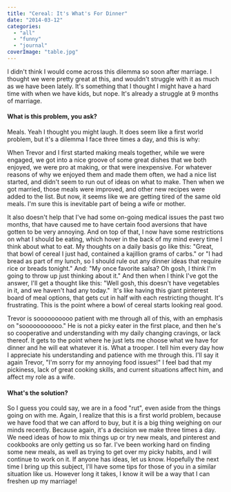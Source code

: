 ```yaml
---
title: "Cereal: It's What's For Dinner"
date: "2014-03-12"
categories: 
  - "all"
  - "funny"
  - "journal"
coverImage: "table.jpg"
---
```


I didn't think I would come across this dilemma so soon after marriage. I thought we were pretty great at this, and wouldn't struggle with it as much as we have been lately. It's something that I thought I might have a hard time with when we have kids, but nope. It's already a struggle at 9 months of marriage.

#### What is this problem, you ask?

Meals. Yeah I thought you might laugh. It does seem like a first world problem, but it's a dilemma I face three times a day, and this is why:

When Trevor and I first started making meals together, while we were engaged, we got into a nice groove of some great dishes that we both enjoyed, we were pro at making, or that were inexpensive. For whatever reasons of why we enjoyed them and made them often, we had a nice list started, and didn't seem to run out of ideas on what to make. Then when we got married, those meals were improved, and other new recipes were added to the list. But now, it seems like we are getting tired of the same old meals. I'm sure this is inevitable part of being a wife or mother.

It also doesn't help that I've had some on-going medical issues the past two months, that have caused me to have certain food aversions that have gotten to be very annoying. And on top of that, I now have some restrictions on what I should be eating, which hover in the back of my mind every time I think about what to eat. My thoughts on a daily basis go like this: "Great, that bowl of cereal I just had, contained a kajillion grams of carbs." or "I had bread as part of my lunch, so I should rule out any dinner ideas that require rice or breads tonight." And: "My once favorite salsa? Oh gosh, I think I'm going to throw up just thinking about it." And then when I think I've got the answer, I'll get a thought like this: "Well gosh, this doesn't have vegetables in it, and we haven't had any today."  It's like having this giant pinterest board of meal options, that gets cut in half with each restricting thought. It's frustrating. This is the point where a bowl of cereal starts looking real good.

Trevor is soooooooooo patient with me through all of this, with an emphasis on "sooooooooooo." He is not a picky eater in the first place, and then he's so cooperative and understanding with my daily changing cravings, or lack thereof. It gets to the point where he just lets me choose what we have for dinner and he will eat whatever it is. What a trooper. I tell him every day how I appreciate his understanding and patience with me through this. I'll say it again Trevor, "I'm sorry for my annoying food issues!" I feel bad that my pickiness, lack of great cooking skills, and current situations affect him, and affect my role as a wife.

#### What's the solution?

So I guess you could say, we are in a food "rut", even aside from the things going on with me. Again, I realize that this is a first world problem, because we have food that we can afford to buy, but it is a big thing weighing on our minds recently. Because again, it's a decision we make three times a day. We need ideas of how to mix things up or try new meals, and pinterest and cookbooks are only getting us so far. I've been working hard on finding some new meals, as well as trying to get over my picky habits, and I will continue to work on it. If anyone has ideas, let us know. Hopefully the next time I bring up this subject, I'll have some tips for those of you in a similar situation like us. However long it takes, I know it will be a way that I can freshen up my marriage!

